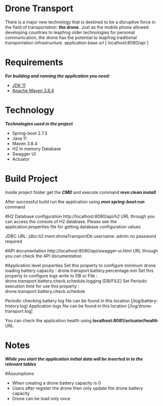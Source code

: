 # Drone Transport
There is a major new technology that is destined to be a disruptive force in the field of transportation: **the drone**. Just as the mobile phone allowed developing countries to leapfrog older technologies for personal communication, the drone has the potential to leapfrog traditional transportation infrastructure.
application base url [ localhost:8080/api ]

# Requirements
***For building and running the application you need:***
- [JDK 11](https://www.oracle.com/java/technologies/javase/jdk11-archive-downloads.html#license-lightbox)
- [Apache Maven 3.8.4](https://maven.apache.org)

# Technology
***Technologies used in the project***
- Spring-boot 2.7.3
- Java 11
- Maven 3.8.4
- H2 in memory Database
- Swagger UI
- Actuator

# Build Project
Inside project folder get the ***CMD*** and execute command ***mvn clean install***

After successful build run the application using ***mvn spring-boot:run*** command 

#H2 Database configuration
http://localhost:8080/api/h2 URL through you can access the console of H2 database.
Please see the application.properties file for getting database configuration values

JDBC URL: jdbc:h2:mem:droneTransportDb
username: admin
no password required

#API documentation
http://localhost:8080/api/swagger-ui.html URL through you can check the API documentation

#Application level properties
Set this property to configure minimum drone loading battery capacity : drone.transport.battery.percentage.min
Set this property to configure logs write to DB or File : drone.transport.battery.check.schedule.logging [DB/FILE]
Set Periodic execution time for use this property : drone.transport.battery.check.schedule

Periodic checking battery log file can be found in this location [/log/battery-history.log]
Application logs file can be found in this location [/log/drone-transport.log]

You can check the application health using **localhost:8081/actuator/health** URL

# Notes
***While you start the application initial data will be inserted in to the relevant tables***

#Assumptions
- When creating a drone battery capacity is 0
- Users after register the drone then only update the drone battery capacity
- Drone can be load only once
